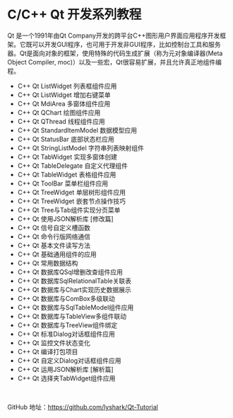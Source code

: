 # C/C++ Qt 开发系列教程

Qt 是一个1991年由Qt Company开发的跨平台C++图形用户界面应用程序开发框架。它既可以开发GUI程序，也可用于开发非GUI程序，比如控制台工具和服务器。Qt是面向对象的框架，使用特殊的代码生成扩展（称为元对象编译器(Meta Object Compiler, moc)）以及一些宏，Qt很容易扩展，并且允许真正地组件编程。

 - C++ Qt ListWidget 列表框组件应用
 - C++ Qt ListWidget 增加右键菜单
 - C++ Qt MdiArea 多窗体组件应用
 - C++ Qt QChart 绘图组件应用
 - C++ Qt QThread 线程组件应用
 - C++ Qt StandardItemModel 数据模型应用
 - C++ Qt StatusBar 底部状态栏应用
 - C++ Qt StringListModel 字符串列表映射组件
 - C++ Qt TabWidget 实现多窗体创建
 - C++ Qt TableDelegate 自定义代理组件
 - C++ Qt TableWidget 表格组件应用
 - C++ Qt ToolBar 菜单栏组件应用
 - C++ Qt TreeWidget 单层树形组件应用
 - C++ Qt TreeWidget 嵌套节点操作技巧
 - C++ Qt Tree与Tab组件实现分页菜单
 - C++ Qt 使用JSON解析库 [修改篇]
 - C++ Qt 信号自定义槽函数
 - C++ Qt 命令行版网络通信
 - C++ Qt 基本文件读写方法
 - C++ Qt 基础通用组件的应用
 - C++ Qt 常用数据结构
 - C++ Qt 数据库QSql增删改查组件应用
 - C++ Qt 数据库SqlRelationalTable关联表
 - C++ Qt 数据库与Chart实现历史数据展示
 - C++ Qt 数据库与ComBox多级联动
 - C++ Qt 数据库与SqlTableModel组件应用
 - C++ Qt 数据库与TableView多组件联动
 - C++ Qt 数据库与TreeView组件绑定
 - C++ Qt 标准Dialog对话框组件应用
 - C++ Qt 监控文件状态变化
 - C++ Qt 编译打包项目
 - C++ Qt 自定义Dialog对话框组件应用
 - C++ Qt 运用JSON解析库 [解析篇]
 - C++ Qt 选择夹TabWidget组件应用

<br>

GitHub 地址：https://github.com/lyshark/Qt-Tutorial
